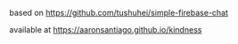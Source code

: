 based on https://github.com/tushuhei/simple-firebase-chat

available at https://aaronsantiago.github.io/kindness